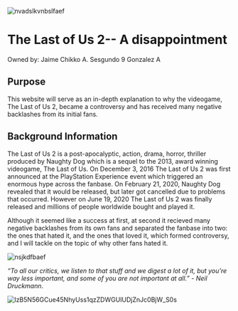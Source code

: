 ![nvadslkvnbslfaef](https://user-images.githubusercontent.com/99879325/158158864-f7b7f70c-f78a-4ab5-8fa0-403263f910af.jpeg)
# The Last of Us 2-- A disappointment
Owned by: Jaime Chikko A. Sesgundo
          9 Gonzalez A

## Purpose
This website will serve as an in-depth explanation to why the videogame, The Last of Us 2, became a controversy and has received many negative backlashes from its initial fans.

## Background Information 
The Last of Us 2 is a post-apocalyptic, action, drama, horror, thriller produced by Naughty Dog which is a sequel to the 2013, award winning videogame, The Last of Us. On December 3, 2016 The Last of Us 2 was first announced at the PlayStation Experience event which triggered an enormous hype across the fanbase. On February 21, 2020, Naughty Dog revealed that it would be released, but later got cancelled due to problems that occurred. However on June 19, 2020 The Last of Us 2 was finally released and millions of people worldwide bought and played it.

Although it seemed like a success at first, at second it recieved many negative backlashes from its own fans and separated the fanbase into two: the ones that hated it, and the ones that loved it, which formed controversy, and I will tackle on the topic of why other fans hated it.

![nsjkdfbaef](https://user-images.githubusercontent.com/99879325/158157230-127f5692-837f-42e2-85be-f75b2befe687.jpg)


_“To all our critics, we listen to that stuff and we digest a lot of it, but you’re way less important, and some of you are not important at all.” - Neil Druckmann_.

![lzB5N56GCue45NhyUss1qzZDWGUIUDjZnJc0BjW_S0s](https://user-images.githubusercontent.com/99879325/158158380-d27b4f2f-2d9b-4ac7-bec5-f383ce7737b7.jpg)

